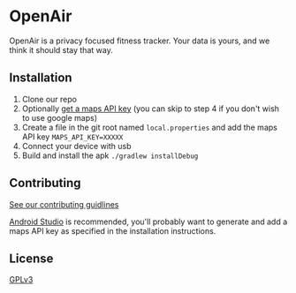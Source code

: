# OpenAir

OpenAir is a privacy focused fitness tracker. Your data is yours, and we think it should stay that way.


## Installation

1. Clone our repo
2. Optionally [get a maps API key](https://developers.google.com/maps/documentation/android-sdk/start#step_4_set_up_a_google_maps_api_key) (you can skip to step 4 if you don't wish to use google maps)
3. Create a file in the git root named `local.properties` and add the maps API key `MAPS_API_KEY=XXXXX`
4. Connect your device with usb
5. Build and install the apk `./gradlew installDebug`



## Contributing
[See our contributing guidlines](CONTRIBUTING.md)

[Android Studio](https://developer.android.com/studio) is recommended, you'll probably want to generate and add a maps API key as specified in the installation instructions.

[Please make sure to update tests as appropriate.]::

## License
[GPLv3](LICENSE)
